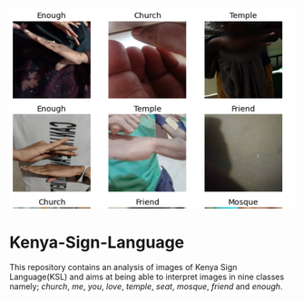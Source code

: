 ![img](https://github.com/KaburaJ/Kenya-Sign-Language/blob/main/Images/Capture3.PNG)


# Kenya-Sign-Language
This repository contains an analysis of images of Kenya Sign Language(KSL) and aims at being able to interpret images in nine classes namely; *church*, *me*, *you*, *love*, *temple*, *seat*, *mosque*, *friend* and *enough*.
